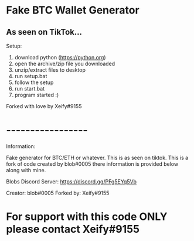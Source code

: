 # Fake BTC Wallet Generator
## As seen on TikTok...

Setup:

1. download python (https://python.org)
2. open the archive/zip file you downloaded
3. unzip/extract files to desktop
4. run setup.bat
5. follow the setup
6. run start.bat
7. program started :)

Forked with love by Xeify#9155

# -----------------

Information:

Fake generator for BTC/ETH or whatever. This is as seen on tiktok. This is a fork of code created by blob#0005 there information is provided below along with mine.

Blobs Discord Server: https://discord.gg/PFg5EYq5Vb

Creator: blob#0005
Forked by: Xeify#9155

# For support with this code ONLY please contact Xeify#9155
